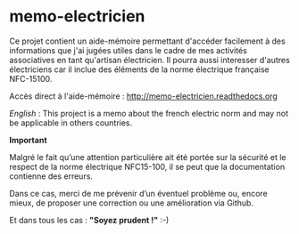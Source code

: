 # memo-electricien

Ce projet contient un aide-mémoire permettant d'accéder facilement à des informations que j'ai jugées utiles dans le cadre de mes activités associatives en tant qu'artisan électricien. Il pourra aussi interesser d'autres électriciens car il inclue des éléments de la norme électrique française NFC-15100.

Accès direct à l'aide-mémoire : <http://memo-electricien.readthedocs.org>

*English* : This project is a memo about the french electric norm and may not be applicable in others countries.

**Important**

Malgré le fait qu’une attention particulière ait été portée sur la sécurité et le respect de la norme électrique NFC15-100, il se peut que la documentation contienne des erreurs.

Dans ce cas, merci de me prévenir d’un éventuel problème ou, encore mieux, de proposer une correction ou une amélioration via Github.

Et dans tous les cas : **"Soyez prudent !"** :-)
